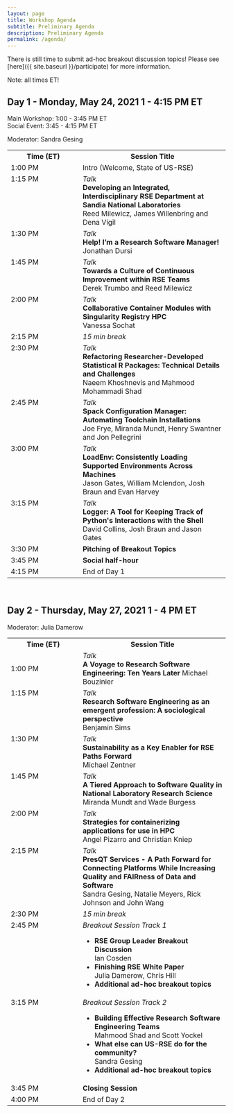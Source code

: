 ```yaml
---
layout: page
title: Workshop Agenda
subtitle: Preliminary Agenda
description: Preliminary Agenda
permalink: /agenda/
---
```


There is still time to submit ad-hoc breakout discussion topics! Please see [here]({{ site.baseurl }}/participate) for more information.

Note: all times ET!

## Day 1 - Monday, May 24, 2021 1 - 4:15 PM ET

Main Workshop: 1:00 - 3:45 PM ET  
Social Event: 3:45 - 4:15 PM ET

Moderator: Sandra Gesing

<table>
<tr>
  <th style="min-width: 150px;">Time (ET)</th>
  <th>Session Title </th>
</tr>
<tr>
  <td>1:00 PM</td>
  <td>Intro (Welcome, State of US-RSE)</td>
</tr>
<tr>
  <td style="vertical-align: top;"> 1:15 PM</td>
  <td>
    <i>Talk</i><br>
    <b>Developing an Integrated, Interdisciplinary RSE Department at Sandia National Laboratories</b> <br>
    Reed Milewicz, James Willenbring and Dena Vigil
  </td>
</tr>
<tr>
  <td style="vertical-align: top;">1:30 PM</td>
  <td>
    <i>Talk</i> <br>
    <b>Help! I’m a Research Software Manager!</b> <br>
    Jonathan Dursi
  </td>
</tr>
<tr>
  <td style="vertical-align: top;">1:45 PM</td>
  <td>
    <i>Talk</i> <br>
    <b>Towards a Culture of Continuous Improvement within RSE Teams</b> <br>
    Derek Trumbo and Reed Milewicz
  </td>
</tr>
<tr>
  <td style="vertical-align: top;">2:00 PM</td>
  <td>
    <i>Talk</i> <br>
    <b>Collaborative Container Modules with Singularity Registry HPC</b> <br>
    Vanessa Sochat
  </td>
</tr>
<tr>
  <td>2:15 PM</td>
  <td><i>15 min break</i></td>
</tr>
<tr>
  <td style="vertical-align: top;">2:30 PM</td>
  <td>
    <i>Talk</i> <br>
    <b>Refactoring Researcher-Developed Statistical R Packages: Technical Details and Challenges</b> <br>
    Naeem Khoshnevis and Mahmood Mohammadi Shad
  </td>
</tr>
<tr>
  <td style="vertical-align: top;">2:45 PM</td>
  <td>
    <i>Talk</i> <br>
    <b>Spack Configuration Manager: Automating Toolchain Installations</b> <br>
    Joe Frye, Miranda Mundt, Henry Swantner and Jon Pellegrini
  </td>
</tr>
<tr>
  <td style="vertical-align: top;">3:00 PM</td>
  <td>
    <i>Talk</i> <br>
    <b>LoadEnv: Consistently Loading Supported Environments Across Machines</b> <br>
    Jason Gates, William Mclendon, Josh Braun and Evan Harvey
  </td>
</tr>
<tr>
  <td style="vertical-align: top;">3:15 PM</td>
  <td>
    <i>Talk</i> <br>
    <b>Logger: A Tool for Keeping Track of Python's Interactions with the Shell</b> <br>
    David Collins, Josh Braun and Jason Gates
  </td>
</tr>
<tr>
  <td>3:30 PM</td>
  <td><b>Pitching of Breakout Topics</b></td>
</tr>
<tr>
  <td>3:45 PM</td>
  <td><b>Social half-hour</b></td>
</tr>
<tr>
  <td>4:15 PM</td>
  <td>End of Day 1</td>
</tr>
</table>




<br>

## Day 2 - Thursday, May 27, 2021 1 - 4 PM ET

Moderator: Julia Damerow

<table>
<tr>
  <th style="min-width: 150px;">Time (ET)</th>
  <th>Session Title </th>
</tr>
<tr>
  <td>1:00 PM</td>
  <td><i>Talk</i><br><b>A Voyage to Research Software Engineering: Ten Years Later</b> Michael Bouzinier</td>
</tr>
<tr>
  <td style="vertical-align: top;"> 1:15 PM</td>
  <td>
    <i>Talk</i><br>
    <b>Research Software Engineering as an emergent profession: A sociological perspective</b> <br>
    Benjamin Sims
  </td>
</tr>
<tr>
  <td style="vertical-align: top;">1:30 PM</td>
  <td>
    <i>Talk</i> <br>
    <b>Sustainability as a Key Enabler for RSE Paths Forward</b> <br>
    Michael Zentner
  </td>
</tr>
<tr>
  <td style="vertical-align: top;">1:45 PM</td>
  <td>
    <i>Talk</i> <br>
    <b>A Tiered Approach to Software Quality in National Laboratory Research Science</b> <br>
    Miranda Mundt and Wade Burgess
  </td>
</tr>
<tr>
  <td style="vertical-align: top;">2:00 PM</td>
  <td>
    <i>Talk</i> <br>
    <b>Strategies for containerizing applications for use in HPC</b> <br>
    Angel Pizarro and Christian Kniep
  </td>
</tr>
<tr>
  <td style="vertical-align: top;">2:15 PM</td>
  <td>
    <i>Talk</i> <br>
    <b>PresQT Services - A Path Forward for Connecting Platforms While Increasing Quality and FAIRness of Data and Software</b> <br>
    Sandra Gesing, Natalie Meyers, Rick Johnson and John Wang
  </td>
</tr>
<tr>
  <td>2:30 PM</td>
  <td><i>15 min break</i></td>
</tr>
<tr>
  <td style="vertical-align: top;">2:45 PM</td>
  <td>
    <i>Breakout Session Track 1</i> <br>
    <ul>
      <li>
        <b>RSE Group Leader Breakout Discussion</b> <br>
        Ian Cosden
      </li>
      <li>
        <b>Finishing RSE White Paper</b><br>
        Julia Damerow, Chris Hill
      </li>
      <li>
        <b>Additional ad-hoc breakout topics</b>
      </li>
    </ul>
  </td>
</tr>
<tr>
  <td style="vertical-align: top;">3:15 PM</td>
  <td>
  <i>Breakout Session Track 2</i> <br>
  <ul>
    <li>
      <b>Building Effective Research Software Engineering Teams</b> <br>
      Mahmood Shad and Scott Yockel
    </li>
    <li>
      <b>What else can US-RSE do for the community?</b><br>
      Sandra Gesing
    </li>
    <li>
      <b>Additional ad-hoc breakout topics</b>
    </li>
  </ul>
  </td>
</tr>
<tr>
  <td>3:45 PM</td>
  <td><b>Closing Session</b></td>
</tr>
<tr>
  <td>4:00 PM</td>
  <td>End of Day 2</td>
</tr>
</table>
